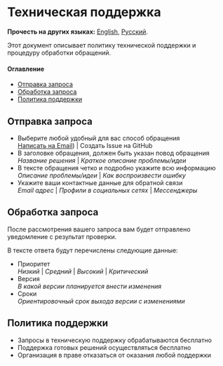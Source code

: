 # Техническая поддержка

**Прочесть на других языках:**
[English](SUPPORT.md), 
[Русский](SUPPORT_RU.md).

Этот документ описывает политику технической поддержки и процедуру обработки обращений.

#### Оглавление
* [Отправка запроса](#отправка-запроса)
* [Обработка запроса](#обработка-запроса)
* [Политика поддержки](#политика-поддержки)

## Отправка запроса
* Выберите любой удобный для вас способ обращения  
[Написать на Email](mailto:support@septdir.com)) | Создать Issue на GitHub
* В заголовке обращения, должен быть указан повод обращения  
*Название решения* | *Краткое описание проблемы/идеи*
* В тексте обращения четко и подробно укажите всю информацию  
*Описание проблемы/идеи* | *Как воспроизвести ошибку*
* Укажите ваши контактные данные для обратной связи  
*Email адрес* | *Профили в социальных сетях* | *Мессенджеры*

## Обработка запроса
После рассмотрения вашего запроса вам будет отправлено уведомление с результат проверки.

В тексте ответа будут перечислены следующие данные:
* Приоритет  
*Низкий* | *Средний* | *Высокий* | *Критический*
* Версия  
*В какой версии планируется внести изменения*
* Сроки  
*Ориентировочный срок выхода версии с изменениями*

## Политика поддержки
* Запросы в техническую поддержку обрабатываются бесплатно
* Поддержка готовых решений осуществляться бесплатно
* Организация в праве отказаться от оказания любой поддержки